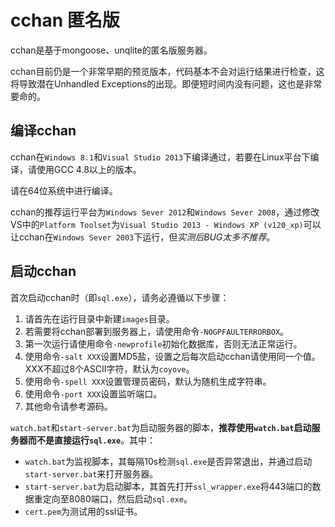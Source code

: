 cchan 匿名版
============

cchan是基于mongoose、unqlite的匿名版服务器。

cchan目前仍是一个非常早期的预览版本，代码基本不会对运行结果进行检查，这将导致潜在Unhandled Exceptions的出现。即便短时间内没有问题，这也是非常要命的。

编译cchan
---------
cchan在`Windows 8.1`和`Visual Studio 2013`下编译通过，若要在Linux平台下编译，请使用GCC 4.8以上的版本。

请在64位系统中进行编译。

cchan的推荐运行平台为`Windows Sever 2012`和`Windows Sever 2008`，通过修改VS中的`Platform Toolset`为`Visual Studio 2013 - Windows XP (v120_xp)`可以让cchan在`Windows Sever 2003`下运行，但*实测后BUG太多不推荐*。


启动cchan
---------
首次启动cchan时（即`sql.exe`），请务必遵循以下步骤：

1. 请首先在运行目录中新建`images`目录。
2. 若需要将cchan部署到服务器上，请使用命令`-NOGPFAULTERRORBOX`。
3. 第一次运行请使用命令`-newprofile`初始化数据库，否则无法正常运行。
4. 使用命令`-salt XXX`设置MD5盐，设置之后每次启动cchan请使用同一个值。XXX不超过8个ASCII字符，默认为`coyove`。
5. 使用命令`-spell XXX`设置管理员密码，默认为随机生成字符串。
6. 使用命令`-port XXX`设置监听端口。
7. 其他命令请参考源码。

`watch.bat`和`start-server.bat`为启动服务器的脚本，**推荐使用`watch.bat`启动服务器而不是直接运行`sql.exe`**。其中：

* `watch.bat`为监视脚本，其每隔10s检测`sql.exe`是否异常退出，并通过启动`start-server.bat`来打开服务器。
* `start-server.bat`为启动脚本，其首先打开`ssl_wrapper.exe`将443端口的数据重定向至8080端口，然后启动`sql.exe`。
* `cert.pem`为测试用的ssl证书。